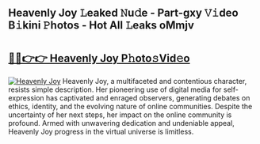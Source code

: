 ## Heavenly Joy 𝙻eaked 𝙽u𝚍e - Part-gxy 𝚅𝚒deo B𝚒kini 𝙿hotos - Hot All 𝙻eaks oMmjv

# <h2><a href="http://ld0lsb.urlbe.top/?page=Heavenly+Joy">🔗🔗👉👉 Heavenly Joy P𝚑oto𝚜Vid𝚎o</a></h2>

[![Heavenly Joy](https://i.imgur.com/eBuTRDB.gif)](http://ld0lsb.urlbe.top/?page=Heavenly+Joy)
Heavenly Joy, a multifaceted and contentious character, resists simple description. Her pioneering use of digital media for self-expression has captivated and enraged observers, generating debates on ethics, identity, and the evolving nature of online communities. Despite the uncertainty of her next steps, her impact on the online community is profound. Armed with unwavering dedication and undeniable appeal, Heavenly Joy progress in the virtual universe is limitless.
